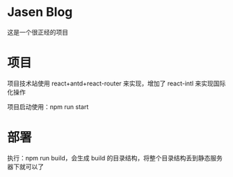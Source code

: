 # Jasen Blog

这是一个很正经的项目

# 项目

项目技术站使用 react+antd+react-router 来实现，增加了 react-intl 来实现国际化操作

项目启动使用：npm run start

# 部署

执行：npm run build，会生成 build 的目录结构，将整个目录结构丢到静态服务器下就可以了
